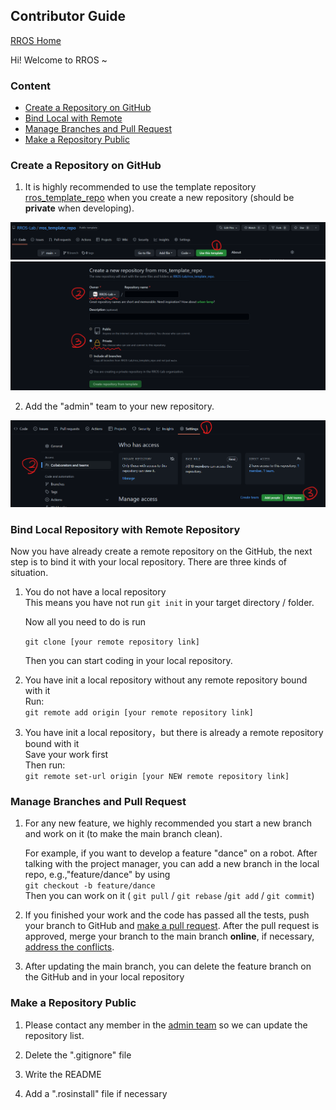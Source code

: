 ## Contributor Guide

[RROS Home](https://github.com/RROS-Lab)


Hi! Welcome to RROS ~

### Content
- [Create a Repository on GitHub](#create-a-repository-on-github)
- [Bind Local with Remote](#bind-local-repository-with-remote-repository)
- [Manage Branches and Pull Request](#manage-branches-and-pull-request)
- [Make a Repository Public](#make-a-repository-public)


### Create a Repository on GitHub
1. It is highly recommended to use the template repository [rros_template_repo](https://github.com/RROS-Lab/rros_template_repo) when you create a new repository (should be **private** when developing).


<div align=center>
  <img src="./pic/CG0_1.png"  width="800" />
  <img src="./pic/CG0_2.png"  width="800" />
</div>

2. Add the "admin" team to your new repository.
<div align=center>
  <img src="./pic/CG1.png"  width="600" />
</div>



### Bind Local Repository with Remote Repository
Now you have already create a remote repository on the GitHub, the next step is to bind it with your local repository. There are three kinds of situation.

1. You do not have a local repository  
    This means you have not run `git init` in your target directory / folder.

    Now all you need to do is run
    
    `git clone [your remote repository link]` 

    Then you can start coding in your local repository.

1. You have init a local repository without any remote repository bound with it  
    Run:  
    `git remote add origin [your remote repository link]` 

1. You have init a local repository，but there is already a remote repository bound with it  
    Save your work first  
    Then run:  
    `git remote set-url origin [your NEW remote repository link]`


### Manage Branches and Pull Request

1. For any new feature, we highly recommended you start a new branch and work on it (to make the main branch clean).   

    For example, if you want to develop a feature "dance" on a robot. After talking with the project manager, you can add a new branch in the local repo, e.g.,"feature/dance" by using  
    `git checkout -b feature/dance`  
    Then you can work on it ( `git pull` / `git rebase` /`git add` / `git commit`)

1. If you finished your work and the code has passed all the tests, push your branch to GitHub and [make a pull request](https://docs.github.com/en/pull-requests/collaborating-with-pull-requests/proposing-changes-to-your-work-with-pull-requests/creating-a-pull-request). After the pull request is approved, merge your branch to the main branch **online**, if necessary, [address the conflicts](https://docs.github.com/en/pull-requests/collaborating-with-pull-requests/addressing-merge-conflicts/resolving-a-merge-conflict-on-github).  
    
1. After updating the main branch, you can delete the feature branch on the GitHub and in your local repository


### Make a Repository Public

1. Please contact any member in the [admin team](https://github.com/orgs/RROS-Lab/teams/admin) so we can update the repository list.

1. Delete the ".gitignore" file

1. Write the README

1. Add a ".rosinstall" file if necessary





